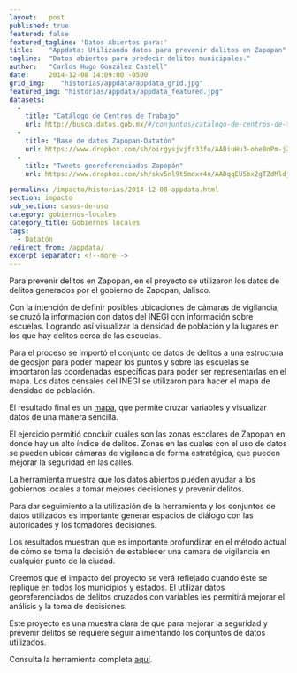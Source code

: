 ```yaml
---
layout:   post
published: true
featured: false
featured_tagline: 'Datos Abiertos para:'
title:    "Appdata: Utilizando datos para prevenir delitos en Zapopan"
tagline:  "Datos abiertos para predecir delitos municipales."
author:   "Carlos Hugo González Castell"
date:     2014-12-08 14:09:00 -0500
grid_img:    "historias/appdata/appdata_grid.jpg"
featured_img: "historias/appdata/appdata_featured.jpg"
datasets:
  -
    title: "Catálogo de Centros de Trabajo"
    url: http://busca.datos.gob.mx/#/conjuntos/catalogo-de-centros-de-trabajo
  -
    title: "Base de datos Zapopan-Datatón"
    url: https://www.dropbox.com/sh/oirgysjvjfz33fo/AABiuHu3-ohe8nPm-jZFqQn4a
  -
    title: "Tweets georeferenciados Zapopán"
    url: https://www.dropbox.com/sh/skv5nl9t5mdxr4n/AADqqEU5bx2gTZdMldjdvLfVa

permalink: /impacto/historias/2014-12-08-appdata.html
section: impacto
sub_section: casos-de-uso
category: gobiernos-locales
category_title: Gobiernos locales
tags:
  - Datatón
redirect_from: /appdata/
excerpt_separator: <!--more-->
---
```


Para  prevenir delitos en Zapopan, en el proyecto se utilizaron los datos de delitos generados por el gobierno de Zapopan, Jalisco.

<!--more-->

Con la intención de definir posibles ubicaciones de cámaras de vigilancia, se cruzó la información con datos del INEGI con información sobre escuelas. Logrando así visualizar la densidad de población y la lugares en los que hay delitos cerca de las escuelas.

Para el proceso se importó el conjunto de datos de delitos a una estructura de geosjon para poder mapear los puntos y sobre las escuelas se importaron las coordenadas específicas para poder ser representarlas en el mapa. Los datos censales del INEGI se utilizaron para hacer el mapa de densidad de población.

El resultado final es un [mapa](http://zapopan.appdata.mx "Sitio de Zapopan Appdata"), que permite cruzar variables y visualizar datos de una manera sencilla.

El ejercicio permitió concluir cuáles son las zonas escolares de Zapopan en donde hay un alto índice de delitos. Zonas en las cuales con el uso de datos se pueden ubicar cámaras de vigilancia de forma estratégica, que pueden mejorar la seguridad en las calles.

La herramienta muestra que los datos abiertos pueden ayudar a los gobiernos locales a tomar mejores decisiones y prevenir delitos.

Para dar seguimiento a la utilización de la herramienta y los conjuntos de datos utilizados es importante generar espacios de diálogo con las autoridades y los tomadores decisiones.

Los resultados muestran que es importante profundizar en el método actual de cómo se toma la decisión de establecer una camara de vigilancia en cualquier punto de la ciudad.

Creemos que el impacto del proyecto se verá reflejado cuando éste se replique en todos los municipios y estados. El utilizar datos georeferenciados de delitos cruzados con variables les permitirá mejorar el análisis y la toma de decisiones.

Este proyecto es una muestra clara de que para mejorar la seguridad y prevenir delitos se requiere seguir alimentando los conjuntos de datos utilizados.

Consulta la herramienta completa [aquí](http://zapopan.appdata.mx "Sitio de Zapopan Appdata").
